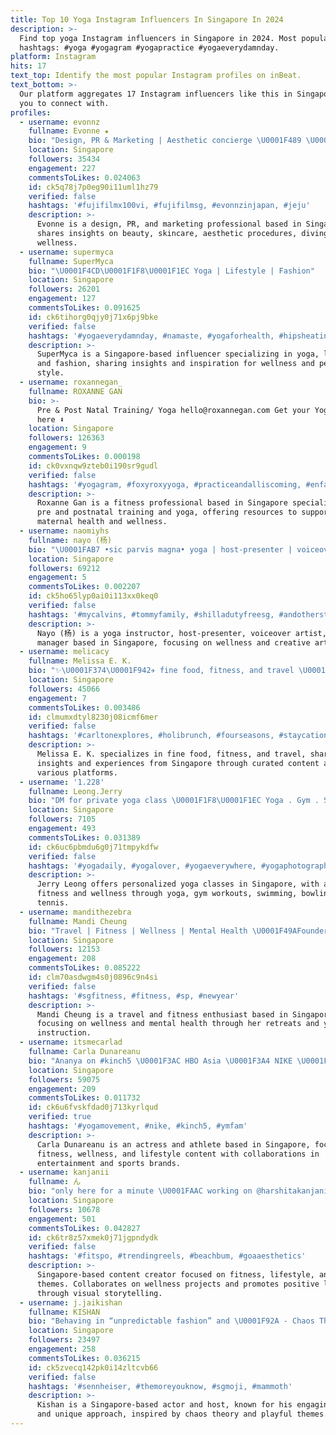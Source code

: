 ```yaml
---
title: Top 10 Yoga Instagram Influencers In Singapore In 2024
description: >-
  Find top yoga Instagram influencers in Singapore in 2024. Most popular
  hashtags: #yoga #yogagram #yogapractice #yogaeverydamnday.
platform: Instagram
hits: 17
text_top: Identify the most popular Instagram profiles on inBeat.
text_bottom: >-
  Our platform aggregates 17 Instagram influencers like this in Singapore for
  you to connect with.
profiles:
  - username: evonnz
    fullname: Evonne ★
    bio: "Design, PR & Marketing | Aesthetic concierge \U0001F489 \U0001F41A \U0001F30A\U0001F430 Follow for updates on beauty, skincare, aesthetic procedures, diving, bunnies, yoga & good food!"
    location: Singapore
    followers: 35434
    engagement: 227
    commentsToLikes: 0.024063
    id: ck5q78j7p0eg90i11uml1hz79
    verified: false
    hashtags: '#fujifilmx100vi, #fujifilmsg, #evonnzinjapan, #jeju'
    description: >-
      Evonne is a design, PR, and marketing professional based in Singapore. She
      shares insights on beauty, skincare, aesthetic procedures, diving, and
      wellness.
  - username: supermyca
    fullname: SuperMyca
    bio: "\U0001F4CD\U0001F1F8\U0001F1EC Yoga | Lifestyle | Fashion"
    location: Singapore
    followers: 26201
    engagement: 127
    commentsToLikes: 0.091625
    id: ck6tihorg0qjy0j71x6pj9bke
    verified: false
    hashtags: '#yogaeverydamnday, #namaste, #yogaforhealth, #hipsheatingup'
    description: >-
      SuperMyca is a Singapore-based influencer specializing in yoga, lifestyle,
      and fashion, sharing insights and inspiration for wellness and personal
      style.
  - username: roxannegan_
    fullname: ROXANNE GAN
    bio: >-
      Pre & Post Natal Training/ Yoga hello@roxannegan.com Get your Yoga ebook
      here ⬇️
    location: Singapore
    followers: 126363
    engagement: 9
    commentsToLikes: 0.000198
    id: ck0vxnqw9zteb0i190sr9gudl
    verified: false
    hashtags: '#yogagram, #foxyroxyyoga, #practiceandalliscoming, #enfagrowsingapore'
    description: >-
      Roxanne Gan is a fitness professional based in Singapore specializing in
      pre and postnatal training and yoga, offering resources to support
      maternal health and wellness.
  - username: naomiyhs
    fullname: nayo (杨)
    bio: "\U0001FAB7 •sic parvis magna• yoga | host-presenter | voiceover artist | actor manager @clickonabby"
    location: Singapore
    followers: 69212
    engagement: 5
    commentsToLikes: 0.002207
    id: ck5ho65lyp0ai0i113xx0keq0
    verified: false
    hashtags: '#mycalvins, #tommyfamily, #shilladutyfreesg, #andotherstories'
    description: >-
      Nayo (杨) is a yoga instructor, host-presenter, voiceover artist, and actor
      manager based in Singapore, focusing on wellness and creative arts.
  - username: melicacy
    fullname: Melissa E. K.
    bio: "✨\U0001F374\U0001F942✈️ fine food, fitness, and travel \U0001F3CB️‍♀️ @truefitness.sg @tfx.fitness @yogaedition.sg \U0001F486‍♀️ @93lashlounge"
    location: Singapore
    followers: 45066
    engagement: 7
    commentsToLikes: 0.003486
    id: clmumxdtyl8230j08icmf6mer
    verified: false
    hashtags: '#carltonexplores, #holibrunch, #fourseasons, #staycation'
    description: >-
      Melissa E. K. specializes in fine food, fitness, and travel, sharing
      insights and experiences from Singapore through curated content across
      various platforms.
  - username: '1.228'
    fullname: Leong.Jerry
    bio: "DM for private yoga class \U0001F1F8\U0001F1EC Yoga . Gym . Swim . Bowling . Tennis"
    location: Singapore
    followers: 7105
    engagement: 493
    commentsToLikes: 0.031389
    id: ck6uc6pbmdu6g0j71tmpykdfw
    verified: false
    hashtags: '#yogadaily, #yogalover, #yogaeverywhere, #yogaphotography'
    description: >-
      Jerry Leong offers personalized yoga classes in Singapore, with a focus on
      fitness and wellness through yoga, gym workouts, swimming, bowling, and
      tennis.
  - username: mandithezebra
    fullname: Mandi Cheung
    bio: "Travel | Fitness | Wellness | Mental Health \U0001F49AFounder: @thehushretreats \U0001F4AA\U0001F3FCInstructor: @r10t.sg @jyanyogastudio"
    location: Singapore
    followers: 12153
    engagement: 208
    commentsToLikes: 0.085222
    id: clm70asdwgm4s0j0896c9n4si
    verified: false
    hashtags: '#sgfitness, #fitness, #sp, #newyear'
    description: >-
      Mandi Cheung is a travel and fitness enthusiast based in Singapore,
      focusing on wellness and mental health through her retreats and yoga
      instruction.
  - username: itsmecarlad
    fullname: Carla Dunareanu
    bio: "Ananya on #kinch5 \U0001F3AC HBO Asia \U0001F3A4 NIKE \U0001F3C3\U0001F3FD‍♀️ SPECIALIZED \U0001F6B4\U0001F3FD‍♀️ DVT⚡️ HABITAT \U0001F3E1 Represented by @flyentertains"
    location: Singapore
    followers: 59075
    engagement: 209
    commentsToLikes: 0.011732
    id: ck6u6fvskfdad0j713kyrlqud
    verified: true
    hashtags: '#yogamovement, #nike, #kinch5, #ymfam'
    description: >-
      Carla Dunareanu is an actress and athlete based in Singapore, focusing on
      fitness, wellness, and lifestyle content with collaborations in
      entertainment and sports brands.
  - username: kanjanii
    fullname: ん
    bio: "only here for a minute \U0001FAAC working on @harshitakanjani \U0001F4E9 for work"
    location: Singapore
    followers: 10678
    engagement: 501
    commentsToLikes: 0.042827
    id: ck6tr8z57xmek0j71jgpndydk
    verified: false
    hashtags: '#fitspo, #trendingreels, #beachbum, #goaaesthetics'
    description: >-
      Singapore-based content creator focused on fitness, lifestyle, and travel
      themes. Collaborates on wellness projects and promotes positive living
      through visual storytelling.
  - username: j.jaikishan
    fullname: KISHAN
    bio: "Behaving in “unpredictable fashion” and \U0001F92A - Chaos Theory Actor | Host | Dinosaur For more \U0001F447\U0001F3FD"
    location: Singapore
    followers: 23497
    engagement: 258
    commentsToLikes: 0.036215
    id: ck5zvecq142pk0i14zltcvb66
    verified: false
    hashtags: '#sennheiser, #themoreyouknow, #sgmoji, #mammoth'
    description: >-
      Kishan is a Singapore-based actor and host, known for his engaging content
      and unique approach, inspired by chaos theory and playful themes.
---
```


